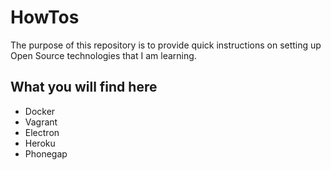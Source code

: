 # HowTos
The purpose of this repository is to provide quick instructions on setting up Open Source technologies that I am learning.

## What you will find here
* Docker
* Vagrant
* Electron
* Heroku
* Phonegap
